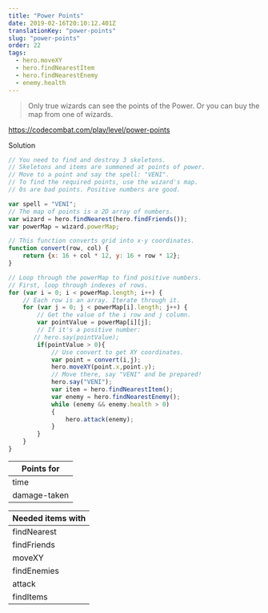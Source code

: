 ```yaml
---
title: "Power Points"
date: 2019-02-16T20:10:12.401Z
translationKey: "power-points"
slug: "power-points"
order: 22
tags:
  - hero.moveXY
  - hero.findNearestItem
  - hero.findNearestEnemy
  - enemy.health
---
```


> Only true wizards can see the points of the Power. Or you can buy the map from one of wizards.

https://codecombat.com/play/level/power-points

Solution

```javascript
// You need to find and destroy 3 skeletons.
// Skeletons and items are summoned at points of power.
// Move to a point and say the spell: "VENI".
// To find the required points, use the wizard's map.
// 0s are bad points. Positive numbers are good.

var spell = "VENI";
// The map of points is a 2D array of numbers.
var wizard = hero.findNearest(hero.findFriends());
var powerMap = wizard.powerMap;

// This function converts grid into x-y coordinates.
function convert(row, col) {
    return {x: 16 + col * 12, y: 16 + row * 12};
}

// Loop through the powerMap to find positive numbers.
// First, loop through indexes of rows.
for (var i = 0; i < powerMap.length; i++) {
    // Each row is an array. Iterate through it.
    for (var j = 0; j < powerMap[i].length; j++) {
        // Get the value of the i row and j column.
        var pointValue = powerMap[i][j];
        // If it's a positive number:
       // hero.say(pointValue);
        if(pointValue > 0){
            // Use convert to get XY coordinates.
            var point = convert(i,j);
            hero.moveXY(point.x,point.y);
            // Move there, say "VENI" and be prepared!
            hero.say("VENI");
            var item = hero.findNearestItem();
            var enemy = hero.findNearestEnemy();
            while (enemy && enemy.health > 0)
            {
                hero.attack(enemy);
            }
        }
    }
}


```

Points for |
--- |
time |
damage-taken |

Needed items with |
--- |
findNearest |
findFriends |
moveXY |
findEnemies |
attack |
findItems |


